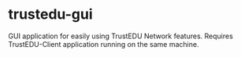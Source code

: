 # trustedu-gui
GUI application for easily using TrustEDU Network features. Requires TrustEDU-Client application running on the same machine.
